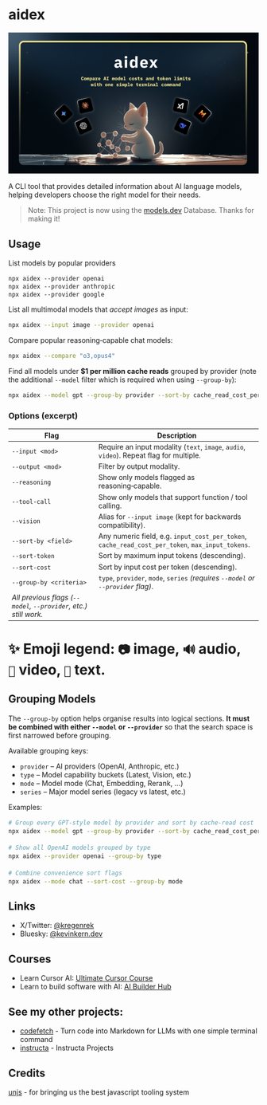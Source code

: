 # aidex

![llmdex Cover](/public/cover.png)

A CLI tool that provides detailed information about AI language models, helping developers choose the right model for their needs.

>Note: This project is now using the [models.dev](https://github.com/sst/models.dev) Database. Thanks for making it!

## Usage

List models by popular providers
```
npx aidex --provider openai
npx aidex --provider anthropic
npx aidex --provider google
```

List all multimodal models that *accept images* as input:
```bash
npx aidex --input image --provider openai
```

Compare popular reasoning‑capable chat models:

```bash
npx aidex --compare "o3,opus4"
```

Find all models under **\$1 per million cache reads** grouped by provider (note the additional `--model` filter which is required when using `--group-by`):

```bash
npx aidex --model gpt --group-by provider --sort-by cache_read_cost_per_token
```

### Options (excerpt)

| Flag                                                             | Description                                                                                      |
| ---------------------------------------------------------------- | ------------------------------------------------------------------------------------------------ |
| `--input <mod>`                                                  | Require an input modality (`text`, `image`, `audio`, `video`). Repeat flag for multiple.         |
| `--output <mod>`                                                 | Filter by output modality.                                                                       |
| `--reasoning`                                                    | Show only models flagged as reasoning‑capable.                                                   |
| `--tool-call`                                                    | Show only models that support function / tool calling.                                           |
| `--vision`                                                       | Alias for `--input image` (kept for backwards compatibility).                                    |
| `--sort-by <field>`                                              | Any numeric field, e.g. `input_cost_per_token`, `cache_read_cost_per_token`, `max_input_tokens`. |
| `--sort-token`                                                   | Sort by maximum input tokens (descending).                                                       |
| `--sort-cost`                                                    | Sort by input cost per token (descending).                                                       |
| `--group-by <criteria>`                                          | `type`, `provider`, `mode`, `series` *(requires `--model` or `--provider` flag)*.               |
| *All previous flags (`--model`, `--provider`, etc.) still work.* |                                                                                                  |

# ✨ **Emoji legend**: `📷` image, `🔊` audio, `🎥` video, `📝` text.

## Grouping Models

The `--group-by` option helps organise results into logical sections. **It must be combined with either `--model` or `--provider`** so that the search space is first narrowed before grouping.

Available grouping keys:

- `provider` – AI providers (OpenAI, Anthropic, etc.)
- `type` – Model capability buckets (Latest, Vision, etc.)
- `mode` – Model mode (Chat, Embedding, Rerank, …)
- `series` – Major model series (legacy vs latest, etc.)

Examples:

```bash
# Group every GPT-style model by provider and sort by cache-read cost
npx aidex --model gpt --group-by provider --sort-by cache_read_cost_per_token

# Show all OpenAI models grouped by type
npx aidex --provider openai --group-by type

# Combine convenience sort flags
npx aidex --mode chat --sort-cost --group-by mode
```

## Links

- X/Twitter: [@kregenrek](https://x.com/kregenrek)
- Bluesky: [@kevinkern.dev](https://bsky.app/profile/kevinkern.dev)

## Courses
- Learn Cursor AI: [Ultimate Cursor Course](https://www.instructa.ai/en/cursor-ai)
- Learn to build software with AI: [AI Builder Hub](https://www.instructa.ai)

## See my other projects:

* [codefetch](https://github.com/regenrek/codefetch) - Turn code into Markdown for LLMs with one simple terminal command
* [instructa](https://github.com/orgs/instructa/repositories) - Instructa Projects

## Credits

[unjs](https://github.com/unjs) - for bringing us the best javascript tooling system